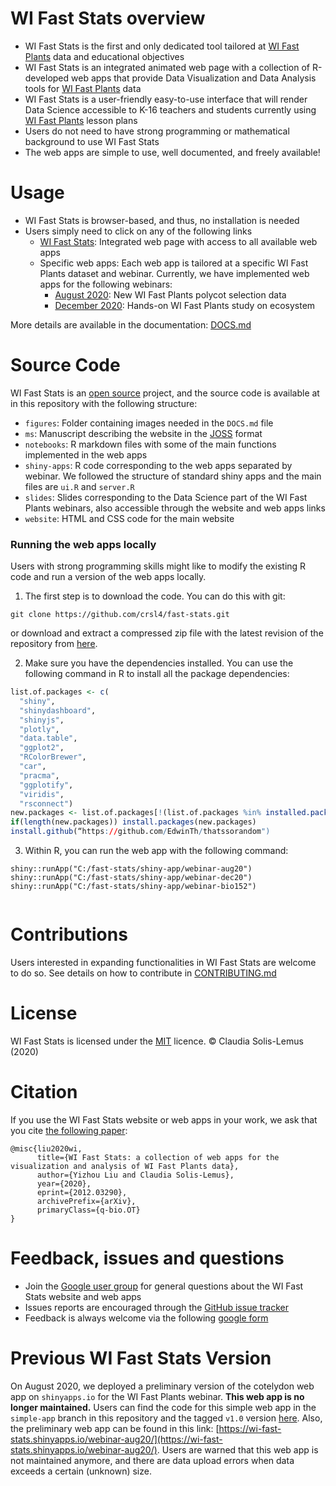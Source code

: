 # WI Fast Stats overview
- WI Fast Stats is the first and only dedicated tool tailored at [WI Fast Plants](https://fastplants.org/) data and educational objectives
- WI Fast Stats is an integrated animated web page with a collection of R-developed web apps that provide Data Visualization and Data Analysis tools for [WI Fast Plants](https://fastplants.org/) data
- WI Fast Stats is a user-friendly easy-to-use interface that will render Data Science accessible to K-16 teachers and students currently using [WI Fast Plants](https://fastplants.org/) lesson plans
- Users do not need to have strong programming or mathematical background to use WI Fast Stats 
- The web apps are simple to use, well documented, and freely available!

# Usage

- WI Fast Stats is browser-based, and thus, no installation is needed
- Users simply need to click on any of the following links
  - [WI Fast Stats](https://wi-fast-stats.wid.wisc.edu/): Integrated web page with access to all available web apps
  - Specific web apps: Each web app is tailored at a specific WI Fast Plants dataset and webinar. Currently, we have implemented web apps for the following webinars:
    - [August 2020](https://wi-fast-stats.wid.wisc.edu/cotyledon/): New WI Fast Plants polycot selection data
    - [December 2020](https://wi-fast-stats.wid.wisc.edu/ecosystem/): Hands-on WI Fast Plants study on ecosystem

More details are available in the documentation: [DOCS.md](https://github.com/crsl4/fast-stats/blob/master/DOCS.md)


# Source Code
WI Fast Stats is an [open source](http://opensource.org) project, and the source code is available at in this repository with the following structure:

- `figures`: Folder containing images needed in the `DOCS.md` file
- `ms`: Manuscript describing the website in the [JOSS](https://joss.theoj.org/) format
- `notebooks`: R markdown files with some of the main functions implemented in the web apps
- `shiny-apps`: R code corresponding to the web apps separated by webinar. We followed the structure of standard shiny apps and the main files are `ui.R` and `server.R`
- `slides`: Slides corresponding to the Data Science part of the WI Fast Plants webinars, also accessible through the website and web apps links
- `website`: HTML and CSS code for the main website


### Running the web apps locally

Users with strong programming skills might like to modify the existing R code and run a version of the web apps locally. 

1. The first step is to download the code. You can do this with git:

```git clone https://github.com/crsl4/fast-stats.git```

or download and extract a compressed zip file with the latest revision of the repository from [here](https://github.com/crsl4/fast-stats/archive/master.zip).

2. Make sure you have the dependencies installed. You can use the following command in R to install all the package dependencies:

```r
list.of.packages <- c(
  "shiny", 
  "shinydashboard", 
  "shinyjs", 
  "plotly", 
  "data.table", 
  "ggplot2", 
  "RColorBrewer", 
  "car", 
  "pracma", 
  "ggplotify", 
  "viridis",
  "rsconnect")
new.packages <- list.of.packages[!(list.of.packages %in% installed.packages()[, "Package"])]
if(length(new.packages)) install.packages(new.packages)
install.github(“https://github.com/EdwinTh/thatssorandom")
```

3. Within R, you can run the web app with the following command:

```
shiny::runApp("C:/fast-stats/shiny-app/webinar-aug20")
shiny::runApp("C:/fast-stats/shiny-app/webinar-dec20")
shiny::runApp("C:/fast-stats/shiny-app/webinar-bio152")
   
```

# Contributions

Users interested in expanding functionalities in WI Fast Stats are welcome to do so.
See details on how to contribute in [CONTRIBUTING.md](https://github.com/crsl4/fast-stats/blob/master/CONTRIBUTING.md)

# License
WI Fast Stats is licensed under the [MIT](https://opensource.org/licenses/MIT) licence. &copy; Claudia Solis-Lemus (2020)

# Citation
If you use the WI Fast Stats website or web apps in your work, we ask that you cite [the following paper](https://arxiv.org/abs/2012.03290):
```
@misc{liu2020wi,
      title={WI Fast Stats: a collection of web apps for the visualization and analysis of WI Fast Plants data}, 
      author={Yizhou Liu and Claudia Solis-Lemus},
      year={2020},
      eprint={2012.03290},
      archivePrefix={arXiv},
      primaryClass={q-bio.OT}
}
```

# Feedback, issues and questions

- Join the [Google user group](https://groups.google.com/g/wi-fast-stats/) for general questions about the WI Fast Stats website and web apps
- Issues reports are encouraged through the [GitHub issue tracker](https://github.com/crsl4/fast-stats/issues)
- Feedback is always welcome via the following [google form](https://docs.google.com/forms/d/e/1FAIpQLSdhpEMMHht3oN6XKwp7oHuCRYLLFgixtZ6z_1a0IC7CXLXPdA/viewform)


# Previous WI Fast Stats Version

On August 2020, we deployed a preliminary version of the cotelydon web app on `shinyapps.io` for the WI Fast Plants webinar. **This web app is no longer maintained.** Users can find the code for this simple web app in the `simple-app` branch in this repository and the tagged `v1.0` version [here](https://github.com/crsl4/fast-stats/releases/tag/v1.0).
Also, the preliminary web app can be found in this link: [https://wi-fast-stats.shinyapps.io/webinar-aug20/](https://wi-fast-stats.shinyapps.io/webinar-aug20/). Users are warned that this web app is not maintained anymore, and there are data upload errors when data exceeds a certain (unknown) size.